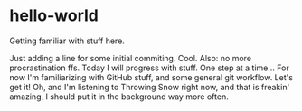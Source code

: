 # hello-world
Getting familiar with stuff here.

Just adding a line for some initial commiting. Cool.
Also: no more procrastination ffs. Today I will progress with stuff. One step at a time...
For now I'm familiarizing with GitHub stuff, and some general git workflow. Let's get it!
Oh, and I'm listening to Throwing Snow right now, and that is freakin' amazing, I should put it in the background way more often.
